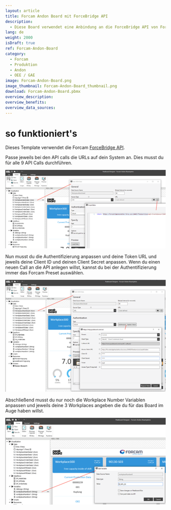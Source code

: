 ```yaml
---
layout: article
title: Forcam Andon Board mit ForceBridge API
description: 
  - Diese Board verwendet eine Anbindung an die ForceBridge API von Forcam. Es werden zu drei Workplaces jeweils Werte zur Operation und zur Gesamtanlageneffektivität (GAE / OEE) von der API abgerufen und in Form eines Andon Dashboards dargestellt. 
lang: de
weight: 2000
isDraft: true
ref: Forcam-Andon-Board
category:
  - Forcam
  - Produktion
  - Andon
  - OEE / GAE
image: Forcam-Andon-Board.png
image_thumbnail: Forcam-Andon-Board_thumbnail.png
download: Forcam-Andon-Board.pbmx
overview_description:
overview_benefits:
overview_data_sources:
---
```

# so funktioniert's

Dieses Template verwendet die Forcam [ForceBridge API](https://docs.forcebridge.io/).

Passe jeweils bei den API calls die URLs auf dein System an. Dies musst du für alle 9 API Calls durchführen.

![](img/forcam-edit-json-call-url.png)

 Nun musst du die Authentifizierung anpassen und deine Token URL und jeweils deine Client ID und deinen Client Secret anpassen. Wenn du einen neuen Call an die API anlegen willst, kannst du bei der Authentifizierung immer das Forcam Preset auswählen.

 ![](img/forcam-edit-authentication.png)

 Abschließend musst du nur noch die Workplace Number Variablen anpassen und jeweils deine 3 Workplaces angeben die du für das Board im Auge haben willst.

 ![](img/forcam-edit-workplace-number.png)
